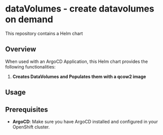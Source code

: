 # dataVolumes - create datavolumes on demand

This repository contains a Helm chart

## Overview

When used with an ArgoCD Application, this Helm chart provides the following functionalities:

1. **Creates DataVolumes and Populates them with a qcow2 image**

## Usage

## Prerequisites

- **ArgoCD**: Make sure you have ArgoCD installed and configured in your OpenShift cluster.
